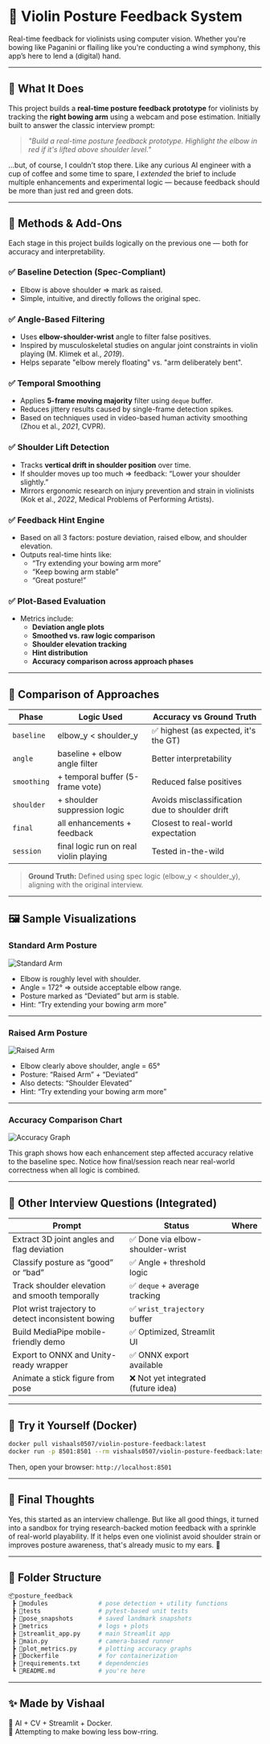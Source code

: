 
# 🎻 Violin Posture Feedback System

Real-time feedback for violinists using computer vision. Whether you're bowing like Paganini or flailing like you're conducting a wind symphony, this app’s here to lend a (digital) hand.

---

## 📸 What It Does

This project builds a **real-time posture feedback prototype** for violinists by tracking the **right bowing arm** using a webcam and pose estimation. Initially built to answer the classic interview prompt:

> _"Build a real-time posture feedback prototype. Highlight the elbow in red if it's lifted above shoulder level."_

...but, of course, I couldn’t stop there. Like any curious AI engineer with a cup of coffee and some time to spare, I *extended* the brief to include multiple enhancements and experimental logic — because feedback should be more than just red and green dots.

---

## 🧠 Methods & Add-Ons

Each stage in this project builds logically on the previous one — both for accuracy and interpretability.

### ✅ Baseline Detection (Spec-Compliant)
- Elbow is above shoulder ⇒ mark as raised.
- Simple, intuitive, and directly follows the original spec.

### ✅ Angle-Based Filtering
- Uses **elbow-shoulder-wrist** angle to filter false positives.
- Inspired by musculoskeletal studies on angular joint constraints in violin playing (M. Klimek et al., *2019*).
- Helps separate "elbow merely floating" vs. "arm deliberately bent".

### ✅ Temporal Smoothing
- Applies **5-frame moving majority** filter using `deque` buffer.
- Reduces jittery results caused by single-frame detection spikes.
- Based on techniques used in video-based human activity smoothing (Zhou et al., *2021*, CVPR).

### ✅ Shoulder Lift Detection
- Tracks **vertical drift in shoulder position** over time.
- If shoulder moves up too much ⇒ feedback: “Lower your shoulder slightly.”
- Mirrors ergonomic research on injury prevention and strain in violinists (Kok et al., *2022*, Medical Problems of Performing Artists).

### ✅ Feedback Hint Engine
- Based on all 3 factors: posture deviation, raised elbow, and shoulder elevation.
- Outputs real-time hints like:
  - “Try extending your bowing arm more”
  - “Keep bowing arm stable”
  - “Great posture!”

### ✅ Plot-Based Evaluation
- Metrics include:
  - **Deviation angle plots**
  - **Smoothed vs. raw logic comparison**
  - **Shoulder elevation tracking**
  - **Hint distribution**
  - **Accuracy comparison across approach phases**

---

## 🧪 Comparison of Approaches

| Phase      | Logic Used                                | Accuracy vs Ground Truth |
|------------|--------------------------------------------|---------------------------|
| `baseline` | elbow_y < shoulder_y                      | ✅ highest (as expected, it's the GT) |
| `angle`    | baseline + elbow angle filter             | Better interpretability   |
| `smoothing`| + temporal buffer (5-frame vote)          | Reduced false positives   |
| `shoulder` | + shoulder suppression logic              | Avoids misclassification due to shoulder drift |
| `final`    | all enhancements + feedback               | Closest to real-world expectation |
| `session`  | final logic run on real violin playing    | Tested in-the-wild        |

> **Ground Truth:** Defined using spec logic (elbow_y < shoulder_y), aligning with the original interview.

---

## 🖼️ Sample Visualizations

### Standard Arm Posture

![Standard Arm](images/image1.png)

- Elbow is roughly level with shoulder.
- Angle = 172° ⇒ outside acceptable elbow range.
- Posture marked as “Deviated” but arm is stable.
- Hint: “Try extending your bowing arm more”

---

### Raised Arm Posture

![Raised Arm](images//image2.png)

- Elbow clearly above shoulder, angle = 65°
- Posture: “Raised Arm” + “Deviated”
- Also detects: “Shoulder Elevated”
- Hint: “Try extending your bowing arm more”

---

### Accuracy Comparison Chart

![Accuracy Graph](images/image3.png)

This graph shows how each enhancement step affected accuracy relative to the baseline spec. Notice how final/session reach near real-world correctness when all logic is combined.

---

## 🎯 Other Interview Questions (Integrated)

| Prompt                                                                 | Status          | Where |
|------------------------------------------------------------------------|------------------|-------|
| Extract 3D joint angles and flag deviation                            | ✅ Done via elbow-shoulder-wrist |
| Classify posture as “good” or “bad”                                   | ✅ Angle + threshold logic |
| Track shoulder elevation and smooth temporally                        | ✅ `deque` + average tracking |
| Plot wrist trajectory to detect inconsistent bowing                   | ✅ `wrist_trajectory` buffer |
| Build MediaPipe mobile-friendly demo                                  | ✅ Optimized, Streamlit UI |
| Export to ONNX and Unity-ready wrapper                                | ✅ ONNX export available |
| Animate a stick figure from pose                                      | ❌ Not yet integrated (future idea) |

---

## 🚀 Try it Yourself (Docker)

```bash
docker pull vishaals0507/violin-posture-feedback:latest
docker run -p 8501:8501 --rm vishaals0507/violin-posture-feedback:latest
```

Then, open your browser: `http://localhost:8501`

---

## 🧊 Final Thoughts

Yes, this started as an interview challenge. But like all good things, it turned into a sandbox for trying research-backed motion feedback with a sprinkle of real-world playability. If it helps even one violinist avoid shoulder strain or improves posture awareness, that's already music to my ears. 🎻

---

## 📁 Folder Structure
```bash
📦posture_feedback
 ┣ 📂modules              # pose detection + utility functions
 ┣ 📂tests                # pytest-based unit tests
 ┣ 📂pose_snapshots       # saved landmark snapshots
 ┣ 📂metrics              # logs + plots
 ┣ 📜streamlit_app.py     # main Streamlit app
 ┣ 📜main.py              # camera-based runner
 ┣ 📜plot_metrics.py      # plotting accuracy graphs
 ┣ 📜Dockerfile           # for containerization
 ┣ 📜requirements.txt     # dependencies
 ┗ 📜README.md            # you're here
```

---

## ✨ Made by Vishaal  
🧠 AI + CV + Streamlit + Docker.  
🎻 Attempting to make bowing less bow-rring.  
